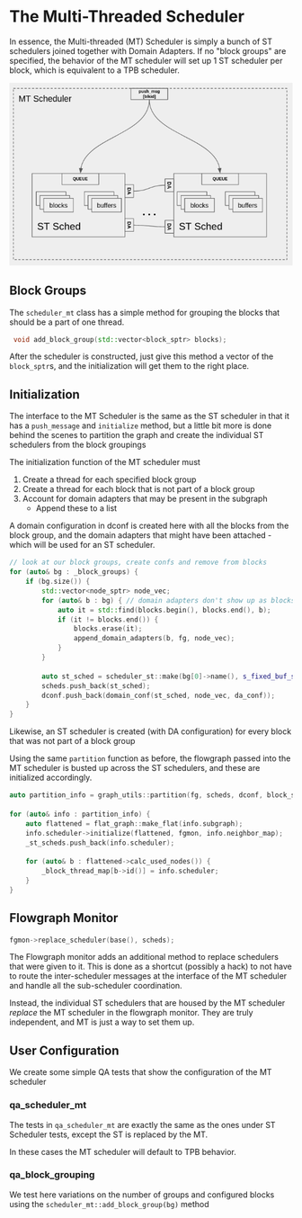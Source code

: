 # The Multi-Threaded Scheduler

In essence, the Multi-threaded (MT) Scheduler is simply a bunch of ST schedulers joined together with Domain Adapters.  If no "block groups" are specified, the behavior of the MT scheduler will set up 1 ST scheduler per block, which is equivalent to a TPB scheduler.

![MT Scheduler](images/mt_scheduler.png)

## Block Groups

The `scheduler_mt` class has a simple method for grouping the blocks that should be a part of one thread.

```cpp
 void add_block_group(std::vector<block_sptr> blocks);
```

After the scheduler is constructed, just give this method a vector of the `block_sptr`s, and the initialization will get them to the right place.

## Initialization

The interface to the MT Scheduler is the same as the ST scheduler in that it has a `push_message` and `initialize` method, but a little bit more is done behind the scenes to partition the graph and create the individual ST schedulers from the block groupings

The initialization function of the MT scheduler must

1. Create a thread for each specified block group
2. Create a thread for each block that is not part of a block group
3. Account for domain adapters that may be present in the subgraph
    - Append these to a list

A domain configuration in dconf is created here with all the blocks from the block group, and the domain adapters that might have been attached - which will be used for an ST scheduler.
```cpp
// look at our block groups, create confs and remove from blocks
for (auto& bg : _block_groups) {
    if (bg.size()) {
        std::vector<node_sptr> node_vec;
        for (auto& b : bg) { // domain adapters don't show up as blocks
            auto it = std::find(blocks.begin(), blocks.end(), b);
            if (it != blocks.end()) {
                blocks.erase(it);
                append_domain_adapters(b, fg, node_vec);
            }
        }

        auto st_sched = scheduler_st::make(bg[0]->name(), s_fixed_buf_size);
        scheds.push_back(st_sched);
        dconf.push_back(domain_conf(st_sched, node_vec, da_conf));
    }
}
```
Likewise, an ST scheduler is created (with DA configuration) for every block that was not part of a block group


Using the same  `partition` function as before, the flowgraph passed into the MT scheduler is busted up across the ST schedulers, and these are initialized accordingly.

```cpp
auto partition_info = graph_utils::partition(fg, scheds, dconf, block_sched_map);

for (auto& info : partition_info) {
    auto flattened = flat_graph::make_flat(info.subgraph);
    info.scheduler->initialize(flattened, fgmon, info.neighbor_map);
    _st_scheds.push_back(info.scheduler);

    for (auto& b : flattened->calc_used_nodes()) {
        _block_thread_map[b->id()] = info.scheduler;
    }
}
```

## Flowgraph Monitor
```cpp
fgmon->replace_scheduler(base(), scheds);
```

The Flowgraph monitor adds an additional method to replace schedulers that were given to it.  This is done as a shortcut (possibly a hack) to not have to route the inter-scheduler messages at the interface of the MT scheduler and handle all the sub-scheduler coordination.  

Instead, the individual ST schedulers that are housed by the MT scheduler _replace_ the MT scheduler in the flowgraph monitor.  They are truly independent, and MT is just a way to set them up.

## User Configuration

We create some simple QA tests that show the configuration of the MT scheduler

### qa_scheduler_mt
The tests in `qa_scheduler_mt` are exactly the same as the ones under ST Scheduler tests, except the ST is replaced by the MT.

In these cases the MT scheduler will default to TPB behavior.

### qa_block_grouping

We test here variations on the number of groups and configured blocks using the `scheduler_mt::add_block_group(bg)` method